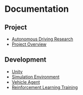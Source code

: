 # Documentation

## Project
* [Autonomous Driving Research]()
* [Project Overview]()

## Development
* [Unity](unity.md)
* [Simulation Environment](simulation_environment.md)
* [Vehicle Agent](vehicle_agent.md)
* [Reinforcement Learning Training](rl_training.md)